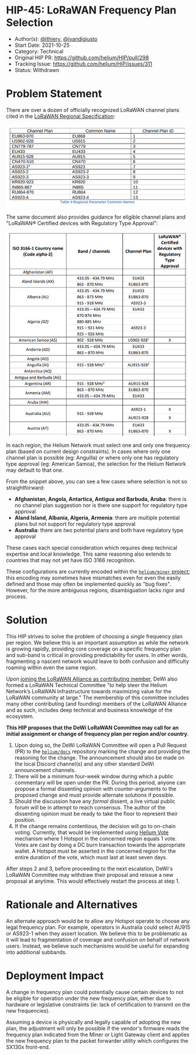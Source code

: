 # HIP-45: LoRaWAN Frequency Plan Selection

- Author(s): [@lthiery](https://github.com/lthiery),
  [@ivandigiusto](https://github.com/ivandigiusto)
- Start Date: 2021-10-25
- Category: Technical
- Original HIP PR: <https://github.com/helium/HIP/pull/298>
- Tracking Issue: <https://github.com/helium/HIP/issues/311>
- Status: Withdrawn

# Problem Statement

There are over a dozen of officially recognized LoRaWAN channel plans cited in the
[LoRaWAN Regional Specification](https://lora-alliance.org/wp-content/uploads/2021/05/RP002-1.0.3-FINAL-1.pdf):

![image single-layer](0045-lorawan-frequency-plan-selection/0045-lorawan-channel-plans.png)

The same document also provides guidance for eligible channel plans and "LoRaWAN® Certified devices
with Regulatory Type Approval":

![image single-layer](0045-lorawan-frequency-plan-selection/0045-lorawan-regional-spec-example.png)

In each region, the Helium Network must select one and only one frequency plan (based on current
design constraints). In cases where only one channel plan is possible (eg: Anguilla) or where only
one has regulatory type approval (eg: American Samoa), the selection for the Helium Network may
default to that one.

From the snippet above, you can see a few cases where selection is not so straightforward:

- **Afghanistan, Angola, Antartica, Antigua and Barbuda, Aruba**: there is no channel plan
  suggestion nor is there one support for regulatory type approval
- **Aland Island, Albania, Algeria, Armenia**: there are multiple potential plans but not support
  for regulatory type approval
- **Australia**: there are _two_ potential plans and both have regulatory type approval

These cases each special consideration which requires deep technical expertise and local knowledge.
This same reasoning also extends to countries that may not yet have ISO 3166 recognition.

These configurations are currently encoded within the
[`helium/miner` project](https://github.com/helium/miner/blob/master/priv/countries_reg_domains.csv);
this encoding may sometimes have mismatches even for even the easily defined and those may often be
implemented quickly as "bug fixes". However, for the more ambiguous regions, disambiguation lacks
rigor and process.

# Solution

This HIP strives to solve the problem of choosing a _single_ frequency plan per region. We believe
this is an important assumption as while the network is growing rapidly, providing core coverage on
a specific frequency plan and sub-band is critical in providing predictability for users. In other
words, fragmenting a nascent network would leave to both confusion and difficulty roaming within
even the same region.

Upon
[joining the LoRaWAN Alliance as contributing member](https://www.webwire.com/ViewPressRel.asp?aId=278878),
DeWi also formed a LoRaWAN Technical Committee "to help steer the Helium Network’s LoRaWAN
infrastructure towards maximizing value for the LoRaWAN community at large." The membership of this
committee includes many other contributing (and founding) members of the LoRaWAN Alliance and as
such, includes deep technical and business knowledge of the ecosystem.

**This HIP proposes that the DeWi LoRaWAN Committee may call for an initial assignment or change of
frequency plan per region and/or country**.

1. Upon doing so, the DeWi LoRaWAN Committee will open a Pull Request (PR) to the
   [`helium/docs`](https://github.com/helium/docs) repository marking the change and providing the
   reasoning for the change. The announcement should also be made on the local Discord channel(s)
   and any other standard DeWi announcement channels.
2. There will be a minimum four-week window during which a public commentary will be open under the
   PR. During this period, anyone can propose a formal dissenting opinion with counter-arguments to
   the proposed change and must provide alternate solutions if possible.
3. Should the discussion have any _formal_ dissent, a live virtual public forum will be in attempt
   to reach consensus. The author of the dissenting opinion must be ready to take the floor to
   represent their position.
4. If the change remains contentious, the decision will go to on-chain voting. Currently, that would
   be implemented using [Helium Vote](https://www.heliumvote.com/) mechanism where 1 Hotspot in the
   concerned region equals 1 vote. Votes are cast by doing a DC burn transaction towards the
   appropriate wallet. A Hotspot must be asserted in the concerned region for the entire duration of
   the vote, which must last at least seven days.

After steps 2 and 3, before proceeding to the next escalation, DeWi's LoRaWAN Committee may withdraw
their proposal and reissue a new proposal at anytime. This would effectively restart the process at
step 1.

# Rationale and Alternatives

An alternate approach would be to allow any Hotspot operate to choose any legal frequency plan. For
example, operators in Australia could select AU915 _or_ AS923-1 when they assert location. We
believe this to be problematic as it will lead to fragmentation of coverage and confusion on behalf
of network users. Instead, we believe such mechanisms would be useful for expanding into additional
subbands.

# Deployment Impact

A change in frequency plan could potentially cause certain devices to not be eligible for operation
under the new frequency plan, either due to hardware or legislative constraints (ie: lack of
certification to transmit on the new frequencies).

Assuming a device is physically and legally capable of adopting the new plan, the adjustment will
only be possible if the vendor's firmware reads the frequency plan indicated from the Miner or Light
Gateway client and applies the new frequency plan to the packet forwarder utility which configures
the SX130x front-end.
